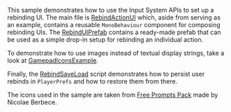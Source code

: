 This sample demonstrates how to use the Input System APIs to set up a rebinding UI. The main file is [RebindActionUI](./RebindActionUI.cs) which, aside from serving as an example, contains a reusable `MonoBehaviour` component for composing rebinding UIs. The [RebindUIPrefab](./RebindUIPrefab.prefab) contains a ready-made prefab that can be used as a simple drop-in setup for rebinding an individual action.

 To demonstrate how to use images instead of textual display strings, take a look at [GamepadIconsExample](./GamepadIconsExample.cs).

 Finally, the [RebindSaveLoad](./RebindSaveLoad.cs) script demonstrates how to persist user rebinds in `PlayerPrefs` and how to restore them from there.

 The icons used in the sample are taken from [Free Prompts Pack](https://opengameart.org/content/free-keyboard-and-controllers-prompts-pack) made by Nicolae Berbece.
